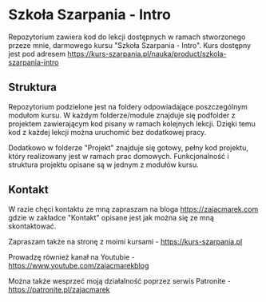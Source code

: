 # Szkoła Szarpania - Intro
Repozytorium zawiera kod do lekcji dostępnych w ramach stworzonego przeze mnie, darmowego kursu "Szkoła Szarpania - Intro". Kurs dostępny jest pod adresem https://kurs-szarpania.pl/nauka/product/szkola-szarpania-intro

## Struktura
Repozytorium podzielone jest na foldery odpowiadające poszczególnym modułom kursu. W każdym folderze/module znajduje się podfolder z projektem zawierającym kod pisany w ramach kolejnych lekcji.
Dzięki temu kod z każdej lekcji można uruchomić bez dodatkowej pracy.

Dodatkowo w folderze "Projekt" znajduje się gotowy, pełny kod projektu, który realizowany jest w ramach prac domowych. Funkcjonalność i struktura projektu opisane są w jednym z modułów kursu.

## Kontakt
W razie chęci kontaktu ze mną zapraszam na bloga https://zajacmarek.com gdzie w zakładce "Kontakt" opisane jest jak można się ze mną skontaktować.

Zapraszam także na stronę z moimi kursami - https://kurs-szarpania.pl

Prowadzę również kanał na Youtubie - https://www.youtube.com/zajacmarekblog

Można także wesprzeć moją działalność poprzez serwis Patronite - https://patronite.pl/zajacmarek
